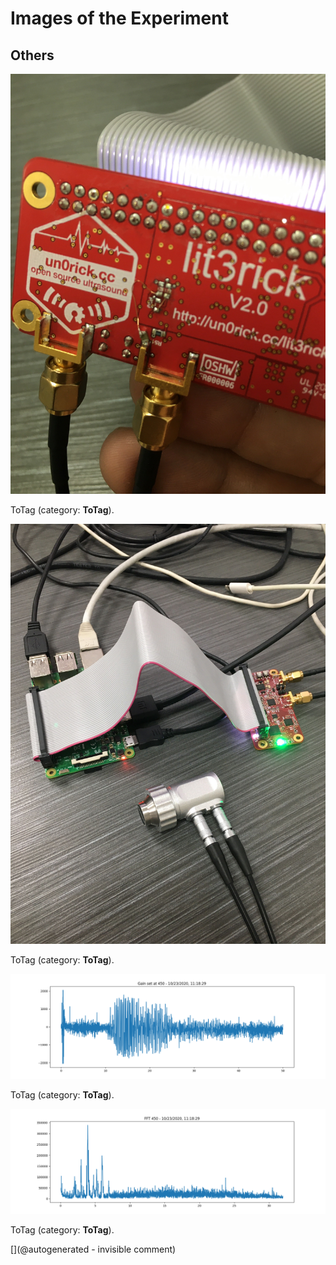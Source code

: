 # Images of the Experiment

## Others

![](/include/community/Jorge/lit3rick/20201022a/setup/3.jpg)

ToTag (category: __ToTag__).

![](/include/community/Jorge/lit3rick/20201022a/setup/2.jpg)

ToTag (category: __ToTag__).

![](/include/community/Jorge/lit3rick/20201022a/ndt_raw.png)

ToTag (category: __ToTag__).

![](/include/community/Jorge/lit3rick/20201022a/ndt_fft.png)

ToTag (category: __ToTag__).



[](@autogenerated - invisible comment)